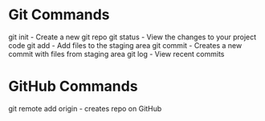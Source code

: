 # Git Commands

git init - Create a new git repo
git status - View the changes to your project code
git add - Add files to the staging area
git commit - Creates a new commit with files from staging area 
git log - View recent commits

# GitHub Commands
git remote add origin <GitHub repo url> - creates repo on GitHub
